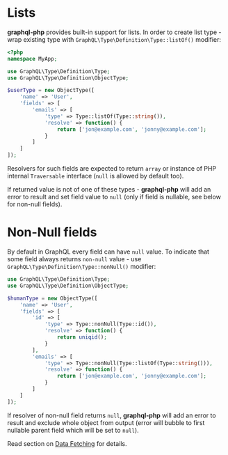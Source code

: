 # Lists
**graphql-php** provides built-in support for lists. In order to create list type - wrap 
existing type with `GraphQL\Type\Definition\Type::listOf()` modifier:
```php
<?php
namespace MyApp;

use GraphQL\Type\Definition\Type;
use GraphQL\Type\Definition\ObjectType;

$userType = new ObjectType([
    'name' => 'User',
    'fields' => [
        'emails' => [
            'type' => Type::listOf(Type::string()),
            'resolve' => function() {
                return ['jon@example.com', 'jonny@example.com'];
            }
        ]
    ]
]);
```

Resolvers for such fields are expected to return `array` or instance of PHP internal `Traversable` 
interface (`null` is allowed by default too). 

If returned value is not of one of these types - **graphql-php** will add an error to result 
and set field value to `null` (only if field is nullable, see below for non-null fields).

# Non-Null fields
By default in GraphQL every field can have `null` value. To indicate that some field always 
returns `non-null` value - use `GraphQL\Type\Definition\Type::nonNull()` modifier:

```php
use GraphQL\Type\Definition\Type;
use GraphQL\Type\Definition\ObjectType;

$humanType = new ObjectType([
    'name' => 'User',
    'fields' => [
        'id' => [
            'type' => Type::nonNull(Type::id()),
            'resolve' => function() {
                return uniqid();
            }
        ],
        'emails' => [
            'type' => Type::nonNull(Type::listOf(Type::string())),
            'resolve' => function() {
                return ['jon@example.com', 'jonny@example.com'];
            }
        ]
    ]
]);
```

If resolver of non-null field returns `null`, **graphql-php** will add an error to 
result and exclude whole object from output (error will bubble to first nullable parent 
field which will be set to `null`).

Read section on [Data Fetching](#) for details.
